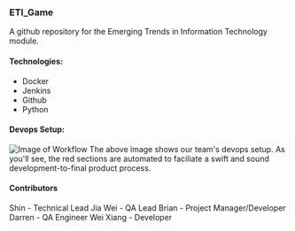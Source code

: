### ETI_Game
A github repository for the Emerging Trends in Information Technology module.


#### Technologies:
- Docker 
- Jenkins
- Github
- Python

#### Devops Setup:
![Image of Workflow](https://i.imgur.com/XWTgzYu.png)
The above image shows our team's devops setup. As you'll see, the red sections are automated to faciliate a swift and sound development-to-final product process. 


#### Contributors
Shin - Technical Lead
Jia Wei - QA Lead
Brian - Project Manager/Developer
Darren - QA Engineer
Wei Xiang - Developer
